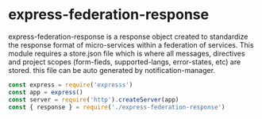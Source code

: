 # express-federation-response
express-federation-response is a response object created to standardize the response format of micro-services within a federation of services. This module requires a store.json file which is where all messages, directives and project scopes (form-fieds, supported-langs, error-states, etc) are stored. this file can be auto generated by notification-manager.

```js
const express = require('expresss')
const app = express()
const server = require('http').createServer(app)
const { response } = require('./express-federation-response')
```
